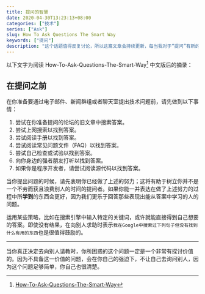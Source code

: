 ```yaml
---
title: 提问的智慧
date: 2020-04-30T13:23:13+08:00
categories: ["技术"]
series: ["Ask"]
slug: How To Ask Questions The Smart Way
keywords: ["提问"]
description: "这个话题值得反复讨论，所以这篇文章会持续更新，每当我对于“提问”有新的见解时，都会记录在这里"
---
```


以下文字为阅读 How-To-Ask-Questions-The-Smart-Way[^1] 中文版后的摘录：

## 在提问之前

在你准备要通过电子邮件、新闻群组或者聊天室提出技术问题前，请先做到以下事情：

1. 尝试在你准备提问的论坛的旧文章中搜索答案。
2. 尝试上网搜索以找到答案。
3. 尝试阅读手册以找到答案。
4. 尝试阅读常见问题文件（FAQ）以找到答案。
5. 尝试自己检查或试验以找到答案。
6. 向你身边的强者朋友打听以找到答案。
7. 如果你是程序开发者，请尝试阅读源代码以找到答案。

当你提出问题的时候，请先表明你已经做了上述的努力；这将有助于树立你并不是一个不劳而获且浪费别人的时间的提问者。如果你能一并表达在做了上述努力的过程中所**学到**的东西会更好，因为我们更乐于回答那些表现出能从答案中学习的人的问题。

运用某些策略，比如在搜索引擎中输入特定的关键词，或许就能直接得到自己想要的答案。即使没有结果，在向别人求助时表示`我在Google中搜索过下列句子但没有找到什么有用的东西`也是很值得鼓励的。

---

当你真正决定去向别人请教时，你所困惑的这个问题一定是一个非常有探讨价值的。因为不具备这一价值的问题，会在你自己的强迫下，不让自己去询问别人，因为这个问题足够简单，你自己也很清楚。

[^1]: [How-To-Ask-Questions-The-Smart-Way](https://github.com/ryanhanwu/How-To-Ask-Questions-The-Smart-Way)